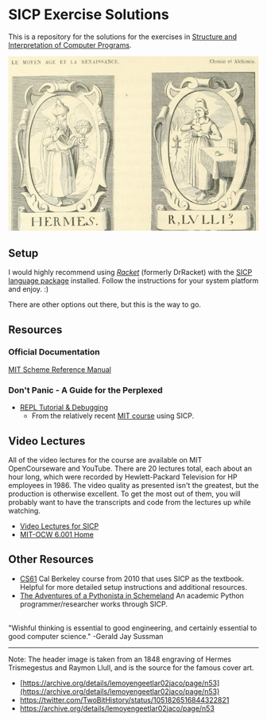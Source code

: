 # SICP Exercise Solutions

This is a repository for the solutions for the exercises in [Structure and Interpretation of Computer Programs](https://mitpress.mit.edu/sites/default/files/sicp/index.html).

![Hermes Trismegestus and Raymon Llull](https://github.com/jlollis/sicp-solutions/blob/master/images/Hermes-Trismegestus-and-Raymon-Llull-SICP.png)

## Setup

I would highly recommend using _[Racket](https://racket-lang.org/)_ (formerly DrRacket) with the [SICP language package](https://docs.racket-lang.org/sicp-manual/index.html) installed. Follow the instructions for your system platform and enjoy. :)

There are other options out there, but this is the way to go. 

## Resources

### Official Documentation
[MIT Scheme Reference Manual](https://groups.csail.mit.edu/mac/ftpdir/mit-scheme/7.7/7.7.1/doc-pdf/scheme.pdf) 

### Don't Panic - A Guide for the Perplexed 
* [REPL Tutorial & Debugging](https://groups.csail.mit.edu/mac/users/gjs/6.945/dont-panic/#sec-2-1)
  * From the relatively recent [MIT course](https://groups.csail.mit.edu/mac/users/gjs/6.945/index.html) using SICP.

## Video Lectures

All of the video lectures for the course are available on MIT OpenCourseware and YouTube. There are 20 lectures total, each about an hour long, which were recorded by Hewlett-Packard Television for HP employees in 1986. The video quality as presented isn't the greatest, but the production is otherwise excellent. To get the most out of them, you will probably want to have the transcripts and code from the lectures up while watching. 

* [Video Lectures for SICP](https://ocw.mit.edu/courses/electrical-engineering-and-computer-science/6-001-structure-and-interpretation-of-computer-programs-spring-2005/video-lectures/)
* [MIT-OCW 6.001 Home](https://ocw.mit.edu/courses/electrical-engineering-and-computer-science/6-001-structure-and-interpretation-of-computer-programs-spring-2005/index.htm)

## Other Resources

* [CS61](http://inst.eecs.berkeley.edu/~cs61a/su10/) Cal Berkeley course from 2010 that uses SICP as the textbook. Helpful for more detailed setup instructions and additional resources.
* [The Adventures of a Pythonista in Schemeland](http://www.phyast.pitt.edu/~micheles/scheme/index.html) An academic Python programmer/researcher works through SICP.
<br/>
"Wishful thinking is essential to good engineering, and certainly essential to good computer science." -Gerald Jay Sussman
<br/>

---

Note: The header image is taken from an 1848 engraving of Hermes Trismegestus and Raymon Llull, and is the source for the famous cover art. 
<br/>
- [https://archive.org/details/lemoyengeetlar02jaco/page/n53](https://archive.org/details/lemoyengeetlar02jaco/page/n53)<br/>
- https://twitter.com/TwoBitHistory/status/1051826516844322821<br/>
- https://archive.org/details/lemoyengeetlar02jaco/page/n53<br/>



